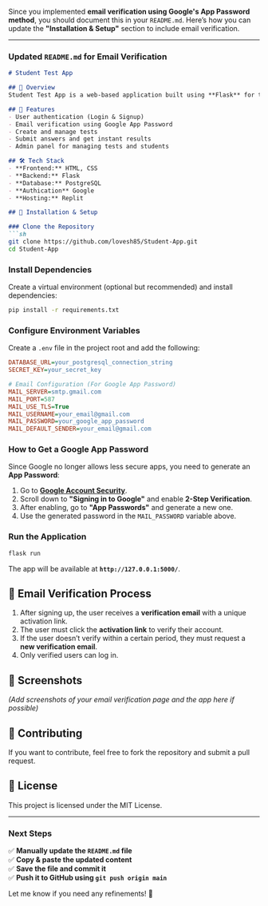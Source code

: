 Since you implemented **email verification using Google's App Password method**, you should document this in your `README.md`. Here’s how you can update the **"Installation & Setup"** section to include email verification.

---

### **Updated `README.md` for Email Verification**
```md
# Student Test App

## 📌 Overview
Student Test App is a web-based application built using **Flask** for the backend, **HTML & CSS** for the frontend, and **PostgreSQL** as the database. The application allows students to take tests and view their results.

## 🚀 Features
- User authentication (Login & Signup)
- Email verification using Google App Password
- Create and manage tests
- Submit answers and get instant results
- Admin panel for managing tests and students

## 🛠️ Tech Stack
- **Frontend:** HTML, CSS
- **Backend:** Flask
- **Database:** PostgreSQL
- **Authication** Google
- **Hosting:** Replit

## 🔧 Installation & Setup

### Clone the Repository
```sh
git clone https://github.com/lovesh85/Student-App.git
cd Student-App
```

### Install Dependencies
Create a virtual environment (optional but recommended) and install dependencies:
```sh
pip install -r requirements.txt
```

### Configure Environment Variables
Create a `.env` file in the project root and add the following:

```ini
DATABASE_URL=your_postgresql_connection_string
SECRET_KEY=your_secret_key

# Email Configuration (For Google App Password)
MAIL_SERVER=smtp.gmail.com
MAIL_PORT=587
MAIL_USE_TLS=True
MAIL_USERNAME=your_email@gmail.com
MAIL_PASSWORD=your_google_app_password
MAIL_DEFAULT_SENDER=your_email@gmail.com
```

### **How to Get a Google App Password**
Since Google no longer allows less secure apps, you need to generate an **App Password**:
1. Go to **[Google Account Security](https://myaccount.google.com/security)**.
2. Scroll down to **"Signing in to Google"** and enable **2-Step Verification**.
3. After enabling, go to **"App Passwords"** and generate a new one.
4. Use the generated password in the `MAIL_PASSWORD` variable above.

### Run the Application
```sh
flask run
```
The app will be available at **`http://127.0.0.1:5000/`**.

## 📧 Email Verification Process
1. After signing up, the user receives a **verification email** with a unique activation link.
2. The user must click the **activation link** to verify their account.
3. If the user doesn’t verify within a certain period, they must request a **new verification email**.
4. Only verified users can log in.

## 📸 Screenshots
*(Add screenshots of your email verification page and the app here if possible)*

## 🤝 Contributing
If you want to contribute, feel free to fork the repository and submit a pull request.

## 📜 License
This project is licensed under the MIT License.

---

### **Next Steps**
✅ **Manually update the `README.md` file**  
✅ **Copy & paste the updated content**  
✅ **Save the file and commit it**  
✅ **Push it to GitHub using `git push origin main`**  

Let me know if you need any refinements! 🚀
